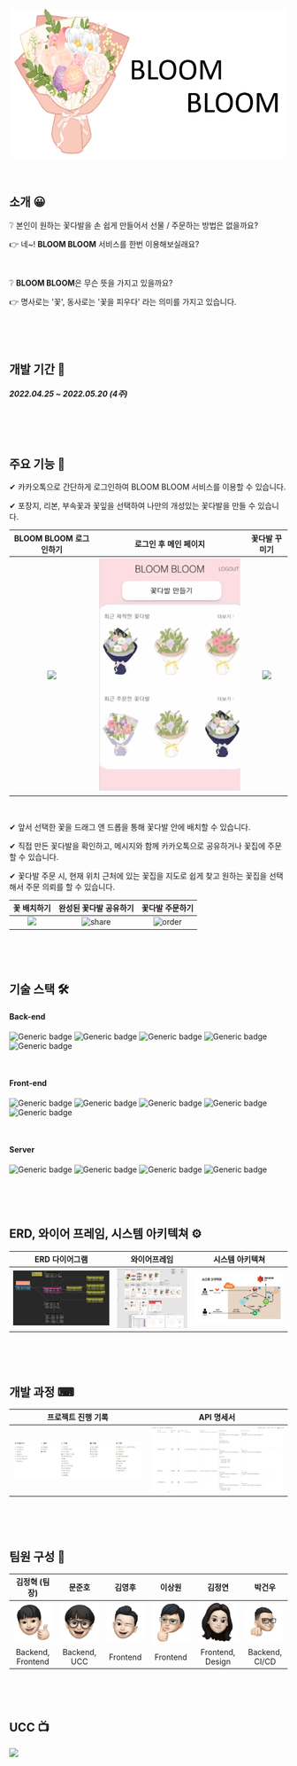 
![](README.assets/logo.png)

&nbsp;

## 소개 😀

❔ 본인이 원하는 꽃다발을 손 쉽게 만들어서 선물 / 주문하는 방법은 없을까요?

👉 네~! **BLOOM BLOOM** 서비스를 한번 이용해보실래요?

&nbsp;

❔ **BLOOM BLOOM**은 무슨 뜻을 가지고 있을까요?

👉  명사로는 '꽃', 동사로는 '꽃을 피우다' 라는 의미를 가지고 있습니다.

&nbsp;

&nbsp;

## 개발 기간 📅

##### 2022.04.25 ~ 2022.05.20 (4주)

&nbsp;

&nbsp;

## 주요 기능 📌

✔ 카카오톡으로 간단하게 로그인하여 BLOOM BLOOM 서비스를 이용할 수 있습니다.

✔ 포장지, 리본, 부속꽃과 꽃잎을 선택하여 나만의 개성있는 꽃다발을 만들 수 있습니다.

| BLOOM BLOOM 로그인하기 | 로그인 후 메인 페이지 | 꽃다발 꾸미기 |
| :---: | :---: | :---: |
| ![](README.assets/login.gif) | ![](README.assets/main.png) | ![](README.assets/makeflower.gif) |

&nbsp;

✔ 앞서 선택한 꽃을 드래그 앤 드롭을 통해 꽃다발 안에 배치할 수 있습니다.

✔ 직접 만든 꽃다발을 확인하고, 메시지와 함께 카카오톡으로 공유하거나 꽃집에 주문할 수 있습니다.

✔ 꽃다발 주문 시, 현재 위치 근처에 있는 꽃집을 지도로 쉽게 찾고 원하는 꽃집을 선택해서 주문 의뢰를 할 수 있습니다.

| 꽃 배치하기 | 완성된 꽃다발 공유하기 | 꽃다발 주문하기 |
| :---: | :---: | :---: |
| ![](README.assets/arrange.gif) | ![share](README.assets/share.gif) | ![order](README.assets/order.gif) |

&nbsp;

&nbsp;

## 기술 스택 🛠

#### Back-end

![Generic badge](https://img.shields.io/badge/Java-11-royalblue.svg)&nbsp;![Generic badge](https://img.shields.io/badge/SpringBoot-2.5.10-lightgreen.svg)&nbsp;![Generic badge](https://img.shields.io/badge/Gradle-7.4.1-%232e2929.svg)&nbsp;![Generic badge](https://img.shields.io/badge/Spring_Data_JPA-brown.svg)&nbsp;![Generic badge](https://img.shields.io/badge/Spring_Security-green.svg)

&nbsp;

#### Front-end

![Generic badge](https://img.shields.io/badge/React-17.0.2-skyblue.svg)&nbsp;![Generic badge](https://img.shields.io/badge/Recoil-0.6.1-yellow.svg)&nbsp;![Generic badge](https://img.shields.io/badge/Next.js-12.1.5-yellowgreen.svg)&nbsp;![Generic badge](https://img.shields.io/badge/Material_UI-5.5.0-blue.svg)&nbsp;![Generic badge](https://img.shields.io/badge/Typescript-4.6.3-%246f8ed1.svg)

&nbsp;

#### Server

![Generic badge](https://img.shields.io/badge/Docker-20.10.12-%234d80f0.svg)&nbsp;![Generic badge](https://img.shields.io/badge/MySQL-8.0-%238aa1d4.svg)&nbsp;![Generic badge](https://img.shields.io/badge/Nginx-1.21.6-%23299e29.svg)&nbsp;![Generic badge](https://img.shields.io/badge/AmazonS3-orange.svg)

&nbsp;

&nbsp;

## ERD, 와이어 프레임, 시스템 아키텍쳐 ⚙

| ERD 다이어그램 | 와이어프레임 | 시스템 아키텍쳐 |
| :---: | :---: | :---: |
| ![](README.assets/ERD.png) | ![](README.assets/wireframe.png) | ![](README.assets/시스템아키텍처.png) |

&nbsp;

&nbsp;

## 개발 과정 ⌨

| 프로젝트 진행 기록 | API 명세서 |
|:---: |:---: |
| ![](README.assets/record.png) | ![](README.assets/api.png) |

&nbsp;

&nbsp;

## 팀원 구성 🤝

| 김정혁 (팀장) | 문준호 | 김영후 | 이상원 | 김정연 | 박건우 |
| :---: | :---: | :---: | :---: | :---: | :---: |
| ![정혁](README.assets/정혁.png) | ![준호](README.assets/준호.png) | ![영후](README.assets/영후.png) | ![상원](README.assets/상원.png) | ![정연](README.assets/정연.png) | ![건우](README.assets/건우.png) |
| Backend, Frontend | Backend, UCC | Frontend | Frontend | Frontend, Design | Backend, CI/CD |

&nbsp;

&nbsp;

## UCC 📺

<a href="https://www.youtube.com/watch?v=2rzKT8uNlYg"><img src="https://img.shields.io/badge/UCC 영상-black?style=flat-square&logo=Youtube&logoColor=FF0000&link=https://www.https://www.youtube.com/watch?v=2rzKT8uNlYg"></a>